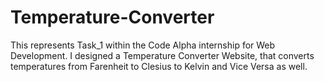 # Temperature-Converter
This represents Task_1 within the Code Alpha internship for Web Development. I designed a Temperature Converter Website, that converts temperatures from Farenheit to Clesius to Kelvin  and  Vice Versa as well.
